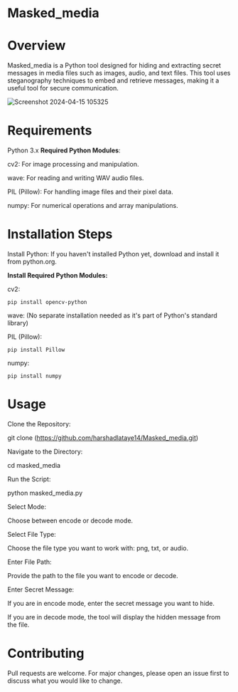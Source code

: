 # Masked_media
# Overview

Masked_media is a Python tool designed for hiding and extracting secret messages in media files such as images, audio, and text files. This tool uses steganography techniques to embed and retrieve messages, making it a useful tool for secure communication.

![Screenshot 2024-04-15 105325](https://github.com/harshadlataye14/Masked_media/assets/57581998/e381a20c-7795-4c42-8a00-a948c0918df3)


# Requirements

Python 3.x
**Required Python Modules**:

cv2: For image processing and manipulation.

wave: For reading and writing WAV audio files.

PIL (Pillow): For handling image files and their pixel data.

numpy: For numerical operations and array manipulations.

# Installation Steps

Install Python: If you haven't installed Python yet, download and install it from python.org.

**Install Required Python Modules:**


cv2: 

    pip install opencv-python

wave: (No separate installation needed as it's part of Python's standard library)

PIL (Pillow):

    pip install Pillow

numpy:

    pip install numpy

# Usage
Clone the Repository:

git clone (https://github.com/harshadlataye14/Masked_media.git)


Navigate to the Directory:

cd masked_media

Run the Script:

python masked_media.py

Select Mode:

Choose between encode or decode mode.

Select File Type:

Choose the file type you want to work with: png, txt, or audio.

Enter File Path:

Provide the path to the file you want to encode or decode.

Enter Secret Message:

If you are in encode mode, enter the secret message you want to hide.

If you are in decode mode, the tool will display the hidden message from the file.


# Contributing
Pull requests are welcome. For major changes, please open an issue first to discuss what you would like to change.


